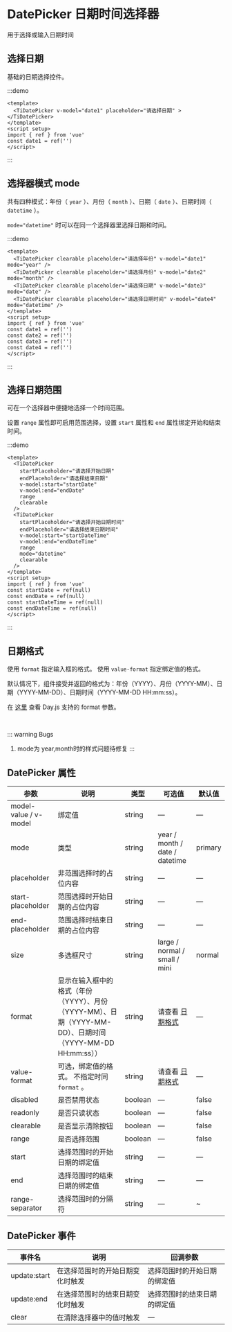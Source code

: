 # DatePicker 日期时间选择器
用于选择或输入日期时间

## 选择日期
基础的日期选择控件。

:::demo
```vue
<template>
  <TiDatePicker v-model="date1" placeholder="请选择日期" ></TiDatePicker>
</template>
<script setup>
import { ref } from 'vue'
const date1 = ref('')
</script>
```
:::

## 选择器模式 mode
共有四种模式：年份（ `year` ）、月份（ `month` ）、日期（ `date` ）、日期时间（ `datetime` ）。

`mode="datetime"` 时可以在同一个选择器里选择日期和时间。

:::demo
```vue
<template>
  <TiDatePicker clearable placeholder="请选择年份" v-model="date1" mode="year" />
  <TiDatePicker clearable placeholder="请选择月份" v-model="date2" mode="month" />
  <TiDatePicker clearable placeholder="请选择日期" v-model="date3" mode="date" />
  <TiDatePicker clearable placeholder="请选择日期时间" v-model="date4" mode="datetime" />
</template>
<script setup>
import { ref } from 'vue'
const date1 = ref('')
const date2 = ref('')
const date3 = ref('')
const date4 = ref('')
</script>
```
:::

## 选择日期范围
可在一个选择器中便捷地选择一个时间范围。

设置 `range` 属性即可启用范围选择，设置 `start` 属性和 `end` 属性绑定开始和结束时间。

:::demo 
```vue
<template>
  <TiDatePicker
    startPlaceholder="请选择开始日期"
    endPlaceholder="请选择结束日期"
    v-model:start="startDate"
    v-model:end="endDate"
    range
    clearable
  />
  <TiDatePicker
    startPlaceholder="请选择开始日期时间"
    endPlaceholder="请选择结束日期时间"
    v-model:start="startDateTime"
    v-model:end="endDateTime"
    range
    mode="datetime"
    clearable
  />
</template>
<script setup>
import { ref } from 'vue'
const startDate = ref(null)
const endDate = ref(null)
const startDateTime = ref(null)
const endDateTime = ref(null)
</script>
```
:::

## 日期格式
使用 `format` 指定输入框的格式。 使用 `value-format` 指定绑定值的格式。

默认情况下，组件接受并返回的格式为：年份（YYYY）、月份（YYYY-MM）、日期（YYYY-MM-DD）、日期时间（YYYY-MM-DD HH:mm:ss）。

在 [这里](https://day.js.org/docs/zh-CN/display/format) 查看 Day.js 支持的 format 参数。

<br/>

::: warning Bugs
1. mode为 year,month时的样式问题待修复
:::

## DatePicker 属性
| 参数      | 说明    | 类型    | 可选值                                              | 默认值  |
| -------- | ------ | ------- | -------------------------------------------------- | ------- |
| model-value / v-model    | 绑定值 | string                           | —          | —      |
| mode     | 类型   | string  | year / month / date / datetime                      | primary |
| placeholder    | 非范围选择时的占位内容 | string | —                                 | —      |
| start-placeholder  | 范围选择时开始日期的占位内容 | string | —                        | —      |
| end-placeholder    | 范围选择时结束日期的占位内容 | string | —                        | —      |
| size     | 多选框尺寸 | string  | large / normal / small / mini                    | normal |
| format    | 显示在输入框中的格式（年份（YYYY）、月份（YYYY-MM）、日期（YYYY-MM-DD）、日期时间（YYYY-MM-DD HH:mm:ss）） | string | 请查看 [日期格式](https://xiaohaifengke.github.io/Titans-UI/component/date-picker.html#日期格式) | —      |
| value-format    | 可选，绑定值的格式。 不指定时同 `format` 。 | string | 请查看 [日期格式](https://xiaohaifengke.github.io/Titans-UI/component/date-picker.html#日期格式) | —      |
| disabled | 是否禁用状态 | boolean | —                                              | false   |
| readonly | 是否只读状态 | boolean | —                                              | false   |
| clearable | 是否显示清除按钮 | boolean | —                                          | false   |
| range     | 是否选择范围   | boolean  | —                                          | false   |
| start     | 选择范围时的开始日期的绑定值   | string  | —                              | —       |
| end       | 选择范围时的结束日期的绑定值   | string  | —                              | —       |
| range-separator | 选择范围时的分隔符     | string  | —                              | ~       |

## DatePicker 事件
| 事件名        | 说明                        | 回调参数                 |
| ----------   | -------------------------- | ----------------------- |
| update:start | 在选择范围时的开始日期变化时触发 | 选择范围时的开始日期的绑定值 |
| update:end   | 在选择范围时的结束日期变化时触发 | 选择范围时的结束日期的绑定值 |
| clear        | 在清除选择器中的值时触发       | —                       |